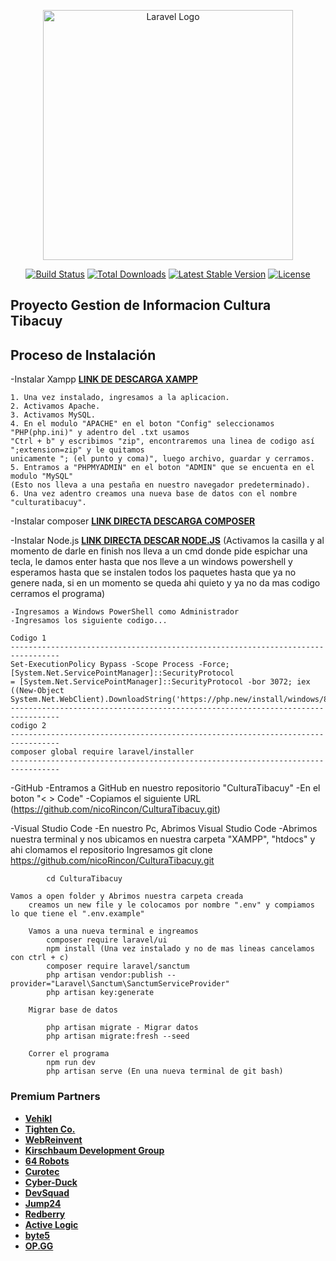 <p align="center"><a href="https://laravel.com" target="_blank"><img src="https://raw.githubusercontent.com/laravel/art/master/logo-lockup/5%20SVG/2%20CMYK/1%20Full%20Color/laravel-logolockup-cmyk-red.svg" width="400" alt="Laravel Logo"></a></p>

<p align="center">
<a href="https://github.com/laravel/framework/actions"><img src="https://github.com/laravel/framework/workflows/tests/badge.svg" alt="Build Status"></a>
<a href="https://packagist.org/packages/laravel/framework"><img src="https://img.shields.io/packagist/dt/laravel/framework" alt="Total Downloads"></a>
<a href="https://packagist.org/packages/laravel/framework"><img src="https://img.shields.io/packagist/v/laravel/framework" alt="Latest Stable Version"></a>
<a href="https://packagist.org/packages/laravel/framework"><img src="https://img.shields.io/packagist/l/laravel/framework" alt="License"></a>
</p>

## Proyecto Gestion de Informacion Cultura Tibacuy


## Proceso de Instalación

-Instalar Xampp **[LINK DE DESCARGA XAMPP](https://www.apachefriends.org/es/index.html)** 

    1. Una vez instalado, ingresamos a la aplicacion.
    2. Activamos Apache.
    3. Activamos MySQL.
    4. En el modulo "APACHE" en el boton "Config" seleccionamos "PHP(php.ini)" y adentro del .txt usamos 
    "Ctrl + b" y escribimos "zip", encontraremos una linea de codigo así ";extension=zip" y le quitamos 
    unicamente "; (el punto y coma)", luego archivo, guardar y cerramos.
    5. Entramos a "PHPMYADMIN" en el boton "ADMIN" que se encuenta en el modulo "MySQL" 
    (Esto nos lleva a una pestaña en nuestro navegador predeterminado).
    6. Una vez adentro creamos una nueva base de datos con el nombre "culturatibacuy".

-Instalar composer **[LINK DIRECTA DESCARGA COMPOSER](https://getcomposer.org/Composer-Setup.exe)**

-Instalar Node.js **[LINK DIRECTA DESCAR NODE.JS](https://nodejs.org/dist/v22.14.0/node-v22.14.0-x64.msi)**
(Activamos la casilla y al momento de darle en finish nos lleva a un cmd donde pide espichar una tecla, le
damos enter hasta que nos lleve a un windows powershell y esperamos hasta que se instalen todos los paquetes
hasta que ya no genere nada, si en un momento se queda ahi quieto y ya no da mas codigo cerramos el programa)


    -Ingresamos a Windows PowerShell como Administrador
    -Ingresamos los siguiente codigo...

    Codigo 1
    ---------------------------------------------------------------------------------
    Set-ExecutionPolicy Bypass -Scope Process -Force; [System.Net.ServicePointManager]::SecurityProtocol 
    = [System.Net.ServicePointManager]::SecurityProtocol -bor 3072; iex 
    ((New-Object System.Net.WebClient).DownloadString('https://php.new/install/windows/8.4'))
    ---------------------------------------------------------------------------------
    codigo 2
    ---------------------------------------------------------------------------------
    composer global require laravel/installer
    ---------------------------------------------------------------------------------

-GitHub
    -Entramos a GitHub en nuestro repositorio "CulturaTibacuy"
        -En el boton "< > Code" 
        -Copiamos el siguiente URL (https://github.com/nicoRincon/CulturaTibacuy.git)


-Visual Studio Code
    -En nuestro Pc, Abrimos Visual Studio Code
        -Abrimos nuestra terminal y nos ubicamos en nuestra carpeta "XAMPP", "htdocs" y ahi clomamos el repositorio
        Ingresamos
            git clone https://github.com/nicoRincon/CulturaTibacuy.git

            cd CulturaTibacuy

    Vamos a open folder y Abrimos nuestra carpeta creada
        creamos un new file y le colocamos por nombre ".env" y compiamos lo que tiene el ".env.example"
        
        Vamos a una nueva terminal e ingreamos
            composer require laravel/ui
            npm install (Una vez instalado y no de mas lineas cancelamos con ctrl + c)
            composer require laravel/sanctum 
            php artisan vendor:publish --provider="Laravel\Sanctum\SanctumServiceProvider"
            php artisan key:generate

        Migrar base de datos

            php artisan migrate - Migrar datos
            php artisan migrate:fresh --seed

        Correr el programa
            npm run dev
            php artisan serve (En una nueva terminal de git bash)
        

            

### Premium Partners

- **[Vehikl](https://vehikl.com/)**
- **[Tighten Co.](https://tighten.co)**
- **[WebReinvent](https://webreinvent.com/)**
- **[Kirschbaum Development Group](https://kirschbaumdevelopment.com)**
- **[64 Robots](https://64robots.com)**
- **[Curotec](https://www.curotec.com/services/technologies/laravel/)**
- **[Cyber-Duck](https://cyber-duck.co.uk)**
- **[DevSquad](https://devsquad.com/hire-laravel-developers)**
- **[Jump24](https://jump24.co.uk)**
- **[Redberry](https://redberry.international/laravel/)**
- **[Active Logic](https://activelogic.com)**
- **[byte5](https://byte5.de)**
- **[OP.GG](https://op.gg)**